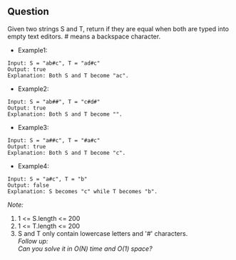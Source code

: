 ## Question
Given two strings S and T, return if they are equal when both are typed into empty text editors. # means a backspace character.

- Example1:
```
Input: S = "ab#c", T = "ad#c"
Output: true
Explanation: Both S and T become "ac".
```
- Example2:
```
Input: S = "ab##", T = "c#d#"
Output: true
Explanation: Both S and T become "".
```
- Example3:
```
Input: S = "a##c", T = "#a#c"
Output: true
Explanation: Both S and T become "c".
```
- Example4:
```
Input: S = "a#c", T = "b"
Output: false
Explanation: S becomes "c" while T becomes "b".
```
*Note:*
1. 1 <= S.length <= 200
2. 1 <= T.length <= 200
3. S and T only contain lowercase letters and '#' characters.  
*Follow up:   
Can you solve it in O(N) time and O(1) space?*
